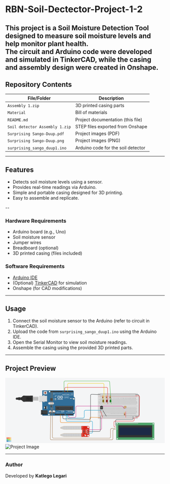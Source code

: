 # RBN-Soil-Dectector-Project-1-2
This project is a **Soil Moisture Detection Tool** designed to measure soil moisture levels and help monitor plant health.  
The circuit and Arduino code were developed and simulated in **TinkerCAD**, while the casing and assembly design were created in **Onshape**.
---

##  Repository Contents

| File/Folder | Description |
|-------------|-------------|
| `Assembly 1.zip` | 3D printed casing parts |
| `Material` | Bill of materials |
| `README.md` | Project documentation (this file) |
| `Soil detector Assembly 1.zip` | STEP files exported from Onshape |
| `Surprising Sango-Duup.pdf` | Project images (PDF) |
| `Surprising Sango-Duup.png` | Project images (PNG) |
| `surprising_sango_duup1.ino` | Arduino code for the soil detector |

---
##  Features
- Detects soil moisture levels using a sensor.  
- Provides real-time readings via Arduino.  
- Simple and portable casing designed for 3D printing.  
- Easy to assemble and replicate.  

--
### Hardware Requirements
- Arduino board (e.g., Uno)  
- Soil moisture sensor  
- Jumper wires  
- Breadboard (optional)  
- 3D printed casing (files included)  

### Software Requirements
- [Arduino IDE](https://www.arduino.cc/en/software)  
- (Optional) [TinkerCAD](https://www.tinkercad.com/) for simulation  
- Onshape (for CAD modifications)  

---

## Usage
1. Connect the soil moisture sensor to the Arduino (refer to circuit in TinkerCAD).  
2. Upload the code from `surprising_sango_duup1.ino` using the Arduino IDE.  
3. Open the Serial Monitor to view soil moisture readings.  
4. Assemble the casing using the provided 3D printed parts.  

---

## Project Preview
![Project Image](Surprising%20Sango-Duup.png) 
![Project Image](<img width="591" height="581" alt="soil detector picture" src="https://github.com/user-attachments/assets/1e0c5970-d098-40d5-bcfd-b8d547078d60" />
) 


---

### Author
Developed by **Katlego Legari**
